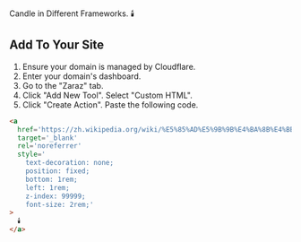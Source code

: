Candle in Different Frameworks. 🕯️

## Add To Your Site

1. Ensure your domain is managed by Cloudflare.
2. Enter your domain's dashboard.
3. Go to the "Zaraz" tab.
4. Click "Add New Tool". Select "Custom HTML".
5. Click "Create Action". Paste the following code.

```html
<a
  href='https://zh.wikipedia.org/wiki/%E5%85%AD%E5%9B%9B%E4%BA%8B%E4%BB%B6'
  target='_blank'
  rel='noreferrer'
  style='
    text-decoration: none;
    position: fixed;
    bottom: 1rem;
    left: 1rem;
    z-index: 99999;
    font-size: 2rem;'
>
  🕯️
</a>
```